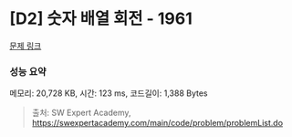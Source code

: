 # [D2] 숫자 배열 회전 - 1961 

[문제 링크](https://swexpertacademy.com/main/code/problem/problemDetail.do?contestProbId=AV5Pq-OKAVYDFAUq) 

### 성능 요약

메모리: 20,728 KB, 시간: 123 ms, 코드길이: 1,388 Bytes



> 출처: SW Expert Academy, https://swexpertacademy.com/main/code/problem/problemList.do